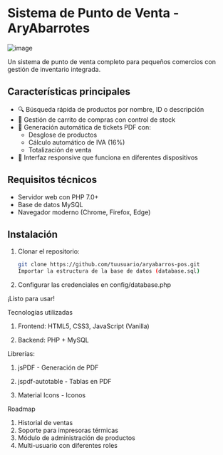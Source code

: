 # Sistema de Punto de Venta - AryAbarrotes

![image](https://github.com/user-attachments/assets/83576b6a-c51c-4f68-bd17-df642028862b)



Un sistema de punto de venta completo para pequeños comercios con gestión de inventario integrada.

## Características principales

- 🔍 Búsqueda rápida de productos por nombre, ID o descripción
- 🛒 Gestión de carrito de compras con control de stock
- 🧾 Generación automática de tickets PDF con:
  - Desglose de productos
  - Cálculo automático de IVA (16%)
  - Totalización de venta
- 📱 Interfaz responsive que funciona en diferentes dispositivos

## Requisitos técnicos

- Servidor web con PHP 7.0+
- Base de datos MySQL
- Navegador moderno (Chrome, Firefox, Edge)

## Instalación

1. Clonar el repositorio:
   ```bash
   git clone https://github.com/tuusuario/aryabarros-pos.git
   Importar la estructura de la base de datos (database.sql)

2. Configurar las credenciales en config/database.php

¡Listo para usar!

  Tecnologías utilizadas

1. Frontend: HTML5, CSS3, JavaScript (Vanilla)

2. Backend: PHP + MySQL

  Librerías:

1. jsPDF - Generación de PDF

2. jspdf-autotable - Tablas en PDF

3. Material Icons - Iconos

Roadmap

  1. Historial de ventas
  2. Soporte para impresoras térmicas
  3. Módulo de administración de productos
  4. Multi-usuario con diferentes roles
